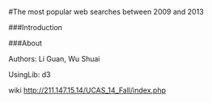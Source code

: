 ﻿#The most popular web searches between 2009 and 2013




###Introduction



###About 
 
Authors: Li Guan, Wu Shuai
      
UsingLib: d3


wiki <http://211.147.15.14/UCAS_14_Fall/index.php>